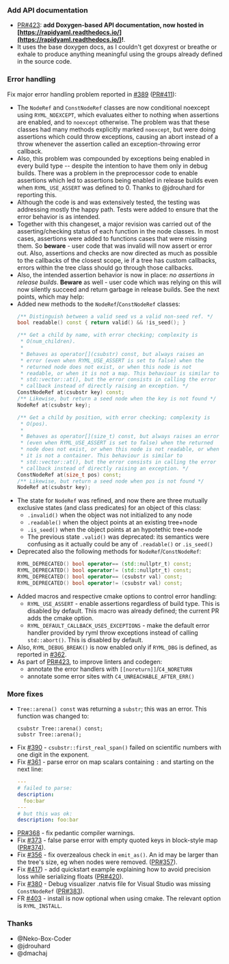 ### Add API documentation

- [PR#423](https://github.com/biojppm/rapidyaml/pull/423): **add Doxygen-based API documentation, now hosted in [https://rapidyaml.readthedocs.io/](https://rapidyaml.readthedocs.io/)!**.
- It uses the base doxygen docs, as I couldn't get doxyrest or breathe or exhale to produce anything meaningful using the groups already defined in the source code.


### Error handling

Fix major error handling problem reported in [#389](https://github.com/biojppm/rapidyaml/issues/389) ([PR#411](https://github.com/biojppm/rapidyaml/pull/411)):

  - The `NodeRef` and `ConstNodeRef` classes are now conditional noexcept using `RYML_NOEXCEPT`, which evaluates either to nothing when assertions are enabled, and to `noexcept` otherwise. The problem was that these classes had many methods explicitly marked `noexcept`, but were doing assertions which could throw exceptions, causing an abort instead of a throw whenever the assertion called an exception-throwing error callback.
  - Also, this problem was compounded by exceptions being enabled in every build type -- despite the intention to have them only in debug builds. There was a problem in the preprocessor code to enable assertions which led to assertions being enabled in release builds even when `RYML_USE_ASSERT` was defined to 0. Thanks to @jdrouhard for reporting this.
  - Although the code is and was extensively tested, the testing was addressing mostly the happy path. Tests were added to ensure that the error behavior is as intended.
  - Together with this changeset, a major revision was carried out of the asserting/checking status of each function in the node classes. In most cases, assertions were added to functions cases that were missing them. So **beware** - user code that was invalid will now assert or error out. Also, assertions and checks are now directed as much as possible to the callbacks of the closest scope, ie if a tree has custom callbacks, errors within the tree class should go through those callbacks.
  - Also, the intended assertion behavior is now in place: *no assertions in release builds*. **Beware** as well - user code which was relying on this will now silently succeed and return garbage in release builds. See the next points, which may help:
  - Added new methods to the `NodeRef`/`ConstNodeRef` classes:
    ```c++
    /** Distinguish between a valid seed vs a valid non-seed ref. */
    bool readable() const { return valid() && !is_seed(); }

    /** Get a child by name, with error checking; complexity is
     * O(num_children).
     *
     * Behaves as operator[](csubstr) const, but always raises an
     * error (even when RYML_USE_ASSERT is set to false) when the
     * returned node does not exist, or when this node is not
     * readable, or when it is not a map. This behaviour is similar to
     * std::vector::at(), but the error consists in calling the error
     * callback instead of directly raising an exception. */
    ConstNodeRef at(csubstr key) const;
    /** Likewise, but return a seed node when the key is not found */
    NodeRef at(csubstr key);

    /** Get a child by position, with error checking; complexity is
     * O(pos).
     *
     * Behaves as operator[](size_t) const, but always raises an error
     * (even when RYML_USE_ASSERT is set to false) when the returned
     * node does not exist, or when this node is not readable, or when
     * it is not a container. This behaviour is similar to
     * std::vector::at(), but the error consists in calling the error
     * callback instead of directly raising an exception. */
    ConstNodeRef at(size_t pos) const;
    /** Likewise, but return a seed node when pos is not found */
    NodeRef at(csubstr key);
    ```
  - The state for `NodeRef` was refined, and now there are three mutually exclusive states (and class predicates) for an object of this class:
    - `.invalid()` when the object was not initialized to any node
    - `.readable()` when the object points at an existing tree+node
    - `.is_seed()` when the object points at an hypotethic tree+node
    - The previous state `.valid()` was deprecated: its semantics were confusing as it actually could be any of `.readable()` or `.is_seed()`
  - Deprecated also the following methods for `NodeRef`/`ConstNodeRef`:
    ```c++
    RYML_DEPRECATED() bool operator== (std::nullptr_t) const;
    RYML_DEPRECATED() bool operator!= (std::nullptr_t) const;
    RYML_DEPRECATED() bool operator== (csubstr val) const;
    RYML_DEPRECATED() bool operator!= (csubstr val) const;
    ```
  - Added macros and respective cmake options to control error handling:
    - `RYML_USE_ASSERT` - enable assertions regardless of build type. This is disabled by default. This macro was already defined; the current PR adds the cmake option.
    - `RYML_DEFAULT_CALLBACK_USES_EXCEPTIONS` - make the default error handler provided by ryml throw exceptions instead of calling `std::abort()`. This is disabled by default.
  - Also, `RYML_DEBUG_BREAK()` is now enabled only if `RYML_DBG` is defined, as reported in [#362](https://github.com/biojppm/rapidyaml/issues/362).
  - As part of [PR#423](https://github.com/biojppm/rapidyaml/pull/423), to improve linters and codegen:
    - annotate the error handlers with `[[noreturn]]`/`C4_NORETURN`
    - annotate some error sites with `C4_UNREACHABLE_AFTER_ERR()`


### More fixes

- `Tree::arena() const`  was returning a `substr`; this was an error. This function was changed to:
  ```
  csubstr Tree::arena() const;
  substr Tree::arena();
  ```
- Fix [#390](https://github.com/biojppm/rapidyaml/pull/390) - `csubstr::first_real_span()` failed on scientific numbers with one digit in the exponent.
- Fix [#361](https://github.com/biojppm/rapidyaml/pull/361) - parse error on map scalars containing `:` and starting on the next line:
  ```yaml
  ---
  # failed to parse:
  description:
    foo:bar
  ---
  # but this was ok:
  description: foo:bar
  ```
- [PR#368](https://github.com/biojppm/rapidyaml/pull/368) - fix pedantic compiler warnings.
- Fix [#373](https://github.com/biojppm/rapidyaml/issues/373) - false parse error with empty quoted keys in block-style map ([PR#374](https://github.com/biojppm/rapidyaml/pull/374)).
- Fix [#356](https://github.com/biojppm/rapidyaml/issues/356) - fix overzealous check in `emit_as()`. An id may be larger than the tree's size, eg when nodes were removed. ([PR#357](https://github.com/biojppm/rapidyaml/pull/357)).
- Fix [#417](https://github.com/biojppm/rapidyaml/issues/417)) - add quickstart example explaining how to avoid precision loss while serializing floats ([PR#420](https://github.com/biojppm/rapidyaml/pull/420)).
- Fix [#380](https://github.com/biojppm/rapidyaml/issues/380) - Debug visualizer .natvis file for Visual Studio was missing `ConstNodeRef` ([PR#383](https://github.com/biojppm/rapidyaml/issues/383)).
- FR [#403](https://github.com/biojppm/rapidyaml/issues/403) - install is now optional when using cmake. The relevant option is `RYML_INSTALL`.


### Thanks

- @Neko-Box-Coder
- @jdrouhard
- @dmachaj
